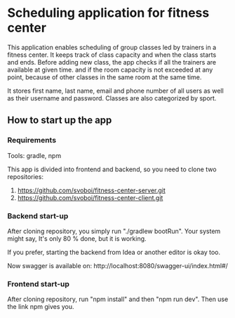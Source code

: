 # Scheduling application for fitness center

This application enables scheduling of group classes led by trainers in a fitness center. It keeps track of class
capacity and when the class starts and ends. Before adding new class, the app checks if all the trainers are available
at given time.
and if the room capacity is not exceeded at any point, because of other classes in the same room at the same time.

It stores first name, last name, email and phone number of all users as well as their username and password.
Classes are also categorized by sport.

## How to start up the app

### Requirements

Tools: gradle, npm

This app is divided into frontend and backend, so you need to clone two repositories:

1. https://github.com/svoboi/fitness-center-server.git
2. https://github.com/svoboi/fitness-center-client.git

### Backend start-up

After cloning repository, you simply run "./gradlew bootRun".
Your system might say, It's only 80 % done, but it is working.

If you prefer, starting the backend from Idea or another editor is okay too.

Now swagger is available on: http://localhost:8080/swagger-ui/index.html#/

### Frontend start-up

After cloning repository, run "npm install" and then "npm run dev".
Then use the link npm gives you.
